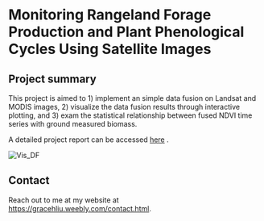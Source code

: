 # Monitoring Rangeland Forage Production and Plant Phenological Cycles Using Satellite Images

## Project summary

This project is aimed to 1) implement an simple data fusion on Landsat and MODIS images, 2) visualize the data fusion results through interactive plotting, and 3) exam the statistical relationship between fused NDVI time series with ground measured biomass.

A detailed project report can be accessed [here](https://github.com/GraceHLiu/MiniProject_DF-Vis/files/3053440/final_project.pdf)
.

![Vis_DF](https://user-images.githubusercontent.com/17130674/55710438-7c348680-599f-11e9-9789-830adcf073f1.png)

## Contact

Reach out to me at my website at https://gracehliu.weebly.com/contact.html. 





